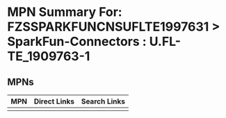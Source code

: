 



# MPN Summary For: FZSSPARKFUNCNSUFLTE1997631 > SparkFun-Connectors : U.FL-TE_1909763-1

## MPNs
  

|MPN|Direct Links|Search Links|
| :--- | :--- | :--- |
||||

